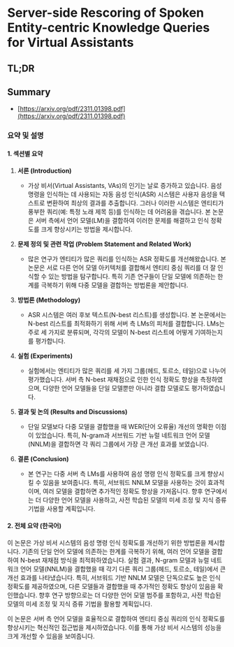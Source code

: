 # Server-side Rescoring of Spoken Entity-centric Knowledge Queries for Virtual Assistants
## TL;DR
## Summary
- [https://arxiv.org/pdf/2311.01398.pdf](https://arxiv.org/pdf/2311.01398.pdf)

### 요약 및 설명

#### 1. 섹션별 요약
1. **서론 (Introduction)**
   - 가상 비서(Virtual Assistants, VAs)의 인기는 날로 증가하고 있습니다. 음성 명령을 인식하는 데 사용되는 자동 음성 인식(ASR) 시스템은 사용자 음성을 텍스트로 변환하여 최상의 결과를 추출합니다. 그러나 이러한 시스템은 엔티티가 풍부한 쿼리(예: 특정 노래 제목 등)를 인식하는 데 어려움을 겪습니다. 본 논문은 서버 측에서 언어 모델(LM)을 결합하여 이러한 문제를 해결하고 인식 정확도를 크게 향상시키는 방법을 제시합니다.

2. **문제 정의 및 관련 작업 (Problem Statement and Related Work)**
   - 많은 연구가 엔티티가 많은 쿼리를 인식하는 ASR 정확도를 개선해왔습니다. 본 논문은 서로 다른 언어 모델 아키텍처를 결합해서 엔티티 중심 쿼리를 더 잘 인식할 수 있는 방법을 탐구합니다. 특히 기존 연구들이 단일 모델에 의존하는 한계를 극복하기 위해 다중 모델을 결합하는 방법론을 제안합니다.

3. **방법론 (Methodology)**
   - ASR 시스템은 여러 후보 텍스트(N-best 리스트)를 생성합니다. 본 논문에서는 N-best 리스트를 최적화하기 위해 서버 측 LMs의 피처를 결합합니다. LMs는 주로 세 가지로 분류되며, 각각의 모델이 N-best 리스트에 어떻게 기여하는지를 평가합니다.

4. **실험 (Experiments)**
   - 실험에서는 엔티티가 많은 쿼리를 세 가지 그룹(헤드, 토르소, 테일)으로 나누어 평가했습니다. 서버 측 N-best 재채점으로 인한 인식 정확도 향상을 측정하였으며, 다양한 언어 모델들을 단일 모델뿐만 아니라 결합 모델로도 평가하였습니다.

5. **결과 및 논의 (Results and Discussions)**
   - 단일 모델보다 다중 모델을 결합했을 때 WER(단어 오류율) 개선의 명확한 이점이 있었습니다. 특히, N-gram과 서브워드 기반 뉴럴 네트워크 언어 모델(NNLM)을 결합하면 각 쿼리 그룹에서 가장 큰 개선 효과를 보였습니다.

6. **결론 (Conclusion)**
   - 본 연구는 다중 서버 측 LMs를 사용하여 음성 명령 인식 정확도를 크게 향상시킬 수 있음을 보여줍니다. 특히, 서브워드 NNLM 모델을 사용하는 것이 효과적이며, 여러 모델을 결합하면 추가적인 정확도 향상을 가져옵니다. 향후 연구에서는 더 다양한 언어 모델을 사용하고, 사전 학습된 모델의 미세 조정 및 지식 증류 기법을 사용할 계획입니다.

#### 2. 전체 요약 (한국어)
이 논문은 가상 비서 시스템의 음성 명령 인식 정확도를 개선하기 위한 방법론을 제시합니다. 기존의 단일 언어 모델에 의존하는 한계를 극복하기 위해, 여러 언어 모델을 결합하여 N-best 재채점 방식을 최적화하였습니다. 실험 결과, N-gram 모델과 뉴럴 네트워크 언어 모델(NNLM)을 결합했을 때 각기 다른 쿼리 그룹(헤드, 토르소, 테일)에서 큰 개선 효과를 나타냈습니다. 특히, 서브워드 기반 NNLM 모델은 단독으로도 높은 인식 정확도를 제공하였으며, 다른 모델들과 결합했을 때 추가적인 정확도 향상이 있음을 확인했습니다. 향후 연구 방향으로는 더 다양한 언어 모델 범주를 포함하고, 사전 학습된 모델의 미세 조정 및 지식 증류 기법을 활용할 계획입니다.

이 논문은 서버 측 언어 모델을 효율적으로 결합하여 엔티티 중심 쿼리의 인식 정확도를 향상시키는 혁신적인 접근법을 제시하였습니다. 이를 통해 가상 비서 시스템의 성능을 크게 개선할 수 있음을 보여줍니다.